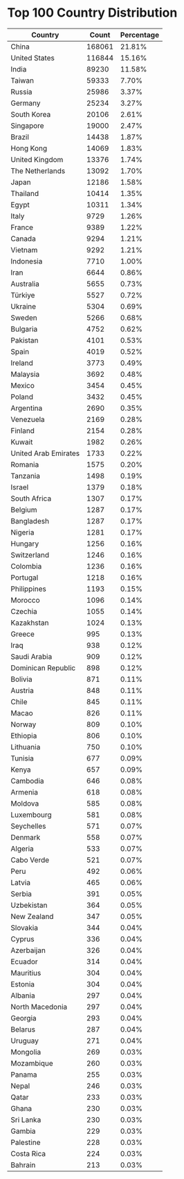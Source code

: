 # Top 100 Country Distribution
| Country | Count | Percentage |
|----|----|----|
| China | 168061 | 21.81% |
| United States | 116844 | 15.16% |
| India | 89230 | 11.58% |
| Taiwan | 59333 | 7.70% |
| Russia | 25986 | 3.37% |
| Germany | 25234 | 3.27% |
| South Korea | 20106 | 2.61% |
| Singapore | 19000 | 2.47% |
| Brazil | 14438 | 1.87% |
| Hong Kong | 14069 | 1.83% |
| United Kingdom | 13376 | 1.74% |
| The Netherlands | 13092 | 1.70% |
| Japan | 12186 | 1.58% |
| Thailand | 10414 | 1.35% |
| Egypt | 10311 | 1.34% |
| Italy | 9729 | 1.26% |
| France | 9389 | 1.22% |
| Canada | 9294 | 1.21% |
| Vietnam | 9292 | 1.21% |
| Indonesia | 7710 | 1.00% |
| Iran | 6644 | 0.86% |
| Australia | 5655 | 0.73% |
| Türkiye | 5527 | 0.72% |
| Ukraine | 5304 | 0.69% |
| Sweden | 5266 | 0.68% |
| Bulgaria | 4752 | 0.62% |
| Pakistan | 4101 | 0.53% |
| Spain | 4019 | 0.52% |
| Ireland | 3773 | 0.49% |
| Malaysia | 3692 | 0.48% |
| Mexico | 3454 | 0.45% |
| Poland | 3432 | 0.45% |
| Argentina | 2690 | 0.35% |
| Venezuela | 2169 | 0.28% |
| Finland | 2154 | 0.28% |
| Kuwait | 1982 | 0.26% |
| United Arab Emirates | 1733 | 0.22% |
| Romania | 1575 | 0.20% |
| Tanzania | 1498 | 0.19% |
| Israel | 1379 | 0.18% |
| South Africa | 1307 | 0.17% |
| Belgium | 1287 | 0.17% |
| Bangladesh | 1287 | 0.17% |
| Nigeria | 1281 | 0.17% |
| Hungary | 1256 | 0.16% |
| Switzerland | 1246 | 0.16% |
| Colombia | 1236 | 0.16% |
| Portugal | 1218 | 0.16% |
| Philippines | 1193 | 0.15% |
| Morocco | 1096 | 0.14% |
| Czechia | 1055 | 0.14% |
| Kazakhstan | 1024 | 0.13% |
| Greece | 995 | 0.13% |
| Iraq | 938 | 0.12% |
| Saudi Arabia | 909 | 0.12% |
| Dominican Republic | 898 | 0.12% |
| Bolivia | 871 | 0.11% |
| Austria | 848 | 0.11% |
| Chile | 845 | 0.11% |
| Macao | 826 | 0.11% |
| Norway | 809 | 0.10% |
| Ethiopia | 806 | 0.10% |
| Lithuania | 750 | 0.10% |
| Tunisia | 677 | 0.09% |
| Kenya | 657 | 0.09% |
| Cambodia | 646 | 0.08% |
| Armenia | 618 | 0.08% |
| Moldova | 585 | 0.08% |
| Luxembourg | 581 | 0.08% |
| Seychelles | 571 | 0.07% |
| Denmark | 558 | 0.07% |
| Algeria | 533 | 0.07% |
| Cabo Verde | 521 | 0.07% |
| Peru | 492 | 0.06% |
| Latvia | 465 | 0.06% |
| Serbia | 391 | 0.05% |
| Uzbekistan | 364 | 0.05% |
| New Zealand | 347 | 0.05% |
| Slovakia | 344 | 0.04% |
| Cyprus | 336 | 0.04% |
| Azerbaijan | 326 | 0.04% |
| Ecuador | 314 | 0.04% |
| Mauritius | 304 | 0.04% |
| Estonia | 304 | 0.04% |
| Albania | 297 | 0.04% |
| North Macedonia | 297 | 0.04% |
| Georgia | 293 | 0.04% |
| Belarus | 287 | 0.04% |
| Uruguay | 271 | 0.04% |
| Mongolia | 269 | 0.03% |
| Mozambique | 260 | 0.03% |
| Panama | 255 | 0.03% |
| Nepal | 246 | 0.03% |
| Qatar | 233 | 0.03% |
| Ghana | 230 | 0.03% |
| Sri Lanka | 230 | 0.03% |
| Gambia | 229 | 0.03% |
| Palestine | 228 | 0.03% |
| Costa Rica | 224 | 0.03% |
| Bahrain | 213 | 0.03% |
